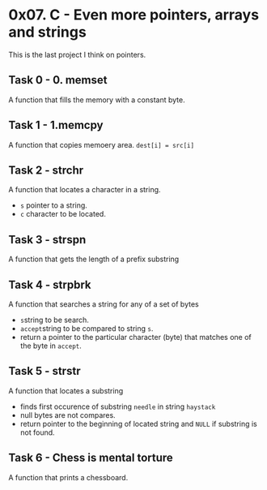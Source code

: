 # 0x07. C - Even more pointers, arrays and strings

This is the last project I think on pointers.

## Task 0 - 0. memset
A function that fills the memory with a constant byte.

## Task 1 - 1.memcpy
A function that copies memoery area. ```dest[i] = src[i]```

## Task 2 - strchr
A function that locates a character in a string. 
- ```s``` pointer to a string.
- ```c``` character to be located.

## Task 3 - strspn
A function that gets the length of a prefix substring

## Task 4 - strpbrk
A function that searches a string for any of a set of bytes
- ```s```string to be search.
- ```accept```string to be compared to string ```s```.
- return a pointer to the particular character (byte) that matches one of the byte in ```accept```.

## Task 5 - strstr
A function that locates a substring
- finds first occurence of substring ```needle``` in string ```haystack```
- null bytes are not compares.
- return pointer to the beginning of located string and ```NULL``` if substring is not found.

## Task 6 - Chess is mental torture
A function that prints a chessboard.

